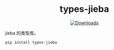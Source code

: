 <h1 align="center">types-jieba</h1>
<p align="center">
	<a href="https://pepy.tech/project/types-jieba"><img alt="Downloads" src="https://static.pepy.tech/badge/types-jieba"></a>
</p>

jieba 的类型库。

```bash
pip install types-jieba
```
